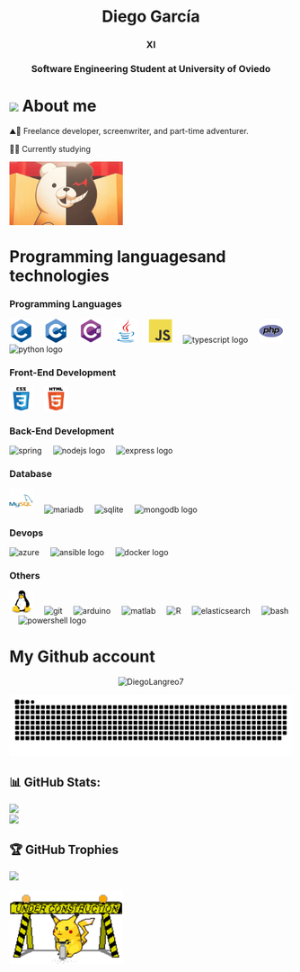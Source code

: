 <h1 align="center">Diego García</h1>
<h3 align="center">Ⅺ</h3>
<h3 align="center">Software Engineering Student at University of Oviedo</h3>

# <img src="https://cdn-icons-png.flaticon.com/512/3135/3135715.png" width="30"> About me

⛰️🌊 Freelance developer, screenwriter, and part-time adventurer.

📔🔭 Currently studying

<p style="display: flex; gap: 2em" align="center">
  <img src="Multimedia/monokuma.gif" width="40%">
</p>

# Programming languages ​​and technologies

### Programming Languages
<div align="left">
  <img src="https://raw.githubusercontent.com/devicons/devicon/master/icons/c/c-original.svg" alt="c" width="42" height="42" />
  <img width="12" />
  <img src="https://raw.githubusercontent.com/devicons/devicon/master/icons/cplusplus/cplusplus-original.svg" alt="cplusplus" width="42" height="42" />
  <img width="12" />
  <img src="https://raw.githubusercontent.com/devicons/devicon/master/icons/csharp/csharp-original.svg" alt="csharp" width="42" height="42" />
  <img width="12" />
  <img src="https://raw.githubusercontent.com/devicons/devicon/master/icons/java/java-original.svg" alt="java" width="42" height="42" />
  <img width="12" />
  <img src="https://raw.githubusercontent.com/devicons/devicon/master/icons/javascript/javascript-original.svg" alt="javascript" width="42" height="42" />
  <img width="12" />
  <img src="https://cdn.jsdelivr.net/gh/devicons/devicon/icons/typescript/typescript-original.svg" height="40" alt="typescript logo"  />
  <img width="12" />
  <img src="https://raw.githubusercontent.com/devicons/devicon/master/icons/php/php-original.svg" alt="php" width="42" height="42" />
  <img width="12" />
  <img src="https://cdn.jsdelivr.net/gh/devicons/devicon/icons/python/python-original.svg" height="40" alt="python logo"  />
  <img width="12" />
</div>

### Front-End Development
<div align="left">
  <img src="https://raw.githubusercontent.com/devicons/devicon/master/icons/css3/css3-original-wordmark.svg" alt="css3" width="42" height="42" />
  <img width="12" />
  <img src="https://raw.githubusercontent.com/devicons/devicon/master/icons/html5/html5-original-wordmark.svg" alt="html5" width="42" height="42" />
</div>

### Back-End Development
<div align="left">
  <img src="https://www.vectorlogo.zone/logos/springio/springio-icon.svg" alt="spring" width="42" height="42" /> 
  <img width="12" />
  <img src="https://cdn.jsdelivr.net/gh/devicons/devicon/icons/nodejs/nodejs-original.svg" height="40" alt="nodejs logo"  />
  <img width="12" />
  <img src="https://cdn.jsdelivr.net/gh/devicons/devicon/icons/express/express-original.svg" height="40" alt="express logo"  />
</div>

### Database
<div align="left">
  <img src="https://raw.githubusercontent.com/devicons/devicon/master/icons/mysql/mysql-original-wordmark.svg" alt="mysql" width="42" height="42" />
  <img width="12" />
  <img src="https://www.vectorlogo.zone/logos/mariadb/mariadb-icon.svg" alt="mariadb" width="42" height="42" />
  <img width="12" />
  <img src="https://www.vectorlogo.zone/logos/sqlite/sqlite-icon.svg" alt="sqlite" width="42" height="42" />
  <img width="12" />
  <img src="https://cdn.jsdelivr.net/gh/devicons/devicon/icons/mongodb/mongodb-original.svg" height="40" alt="mongodb logo"  />
</div>

### Devops
<div align="left">
  <img src="https://www.vectorlogo.zone/logos/microsoft_azure/microsoft_azure-icon.svg" alt="azure" width="42" height="42" />
  <img width="12" />
  <img src="https://cdn.jsdelivr.net/gh/devicons/devicon/icons/ansible/ansible-original.svg" height="40" alt="ansible logo"  />
  <img width="12" />
  <img src="https://cdn.simpleicons.org/docker/2496ED" height="40" alt="docker logo"  />
</div>

### Others
<div align="left">
  <img src="https://raw.githubusercontent.com/devicons/devicon/master/icons/linux/linux-original.svg" alt="linux" width="42" height="42" />
  <img width="12" />
  <img src="https://www.vectorlogo.zone/logos/git-scm/git-scm-icon.svg" alt="git" width="42" height="42" />
  <img width="12" />
  <img src="https://cdn.worldvectorlogo.com/logos/arduino-1.svg" alt="arduino" width="42" height="42" />
  <img width="12" />
  <img src="https://upload.wikimedia.org/wikipedia/commons/2/21/Matlab_Logo.png" alt="matlab" width="42" height="42" />
  <img width="12" />
  <img src="https://www.r-project.org/logo/Rlogo.svg" alt="R" width="42" height="42" />
  <img width="12" />
  <img src="https://www.vectorlogo.zone/logos/elastic/elastic-icon.svg" alt="elasticsearch" width="42" height="42" />
  <img width="12" />
  <img src="https://www.vectorlogo.zone/logos/gnu_bash/gnu_bash-icon.svg" alt="bash" width="42" height="42" />
  <img width="12" />
  <img src="https://skillicons.dev/icons?i=powershell" height="40" alt="powershell logo"  />
</div>

# My Github account

<p align="center"> <img src="https://komarev.com/ghpvc/?username=DiegoLangreo7&label=Profile%20views&color=c40000&style=flat" alt="DiegoLangreo7" /> </p> 

<picture>
  <source media="(prefers-color-scheme: dark)" srcset="https://raw.githubusercontent.com/diegolangreo7/diegolangreo7/output/github-snake-dark.svg" />
  <source media="(prefers-color-scheme: light)" srcset="https://raw.githubusercontent.com/diegolangreo7/diegolangreo7/output/github-snake.svg" />
  <img alt="github-snake" src="https://raw.githubusercontent.com/diegolangreo7/diegolangreo7/output/github-snake.svg" />
</picture>

## 📊 GitHub Stats:
![](https://github-readme-stats.vercel.app/api?username=DiegoLangreo7&theme=transparent&hide_border=true&include_all_commits=true&count_private=true)<br/>
![](https://nirzak-streak-stats.vercel.app/?user=DiegoLangreo7&theme=transparent&hide_border=true)<br/>


## 🏆 GitHub Trophies
![](https://github-profile-trophy.vercel.app/?username=DiegoLangreo7&theme=radical&no-frame=true&no-bg=true&margin-w=4)


<p style="display: flex; gap: 2em" align="center">
  <img src="Multimedia/pokachu.gif" width="40%">
</p>
